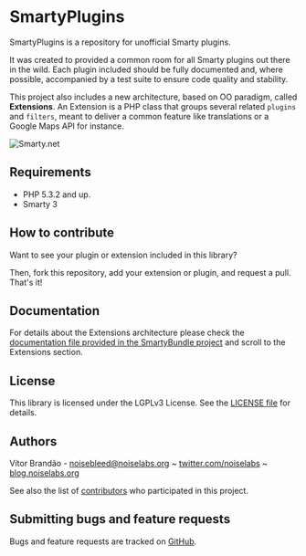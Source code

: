 SmartyPlugins
=============

SmartyPlugins is a repository for unofficial Smarty plugins. 

It was created to provided a common room for all Smarty plugins out there in the wild. Each plugin included should be fully documented and, where possible, accompanied by a test suite to ensure code quality and stability.

This project also includes a new architecture, based on OO paradigm, called **Extensions**. An Extension is a PHP class that groups several related `plugins` and `filters`, meant to deliver a common feature like translations or a Google Maps API for instance.

![Smarty.net](http://www.smarty.net/images/icons/smarty-80x15.png)

Requirements
------------

* PHP 5.3.2 and up.
* Smarty 3

How to contribute
-----------------

Want to see your plugin or extension included in this library? 

Then, fork this repository, add your extension or plugin, and request a pull. That's it!

Documentation
-------------

For details about the Extensions architecture please check the [documentation file provided in the SmartyBundle project](https://github.com/noiselabs/SmartyBundle/blob/master/Resources/doc/index.rst) and scroll to the Extensions section.

License
-------

This library is licensed under the LGPLv3 License. See the [LICENSE file](https://github.com/noiselabs/SmartyPlugins/blob/master/LICENSE) for details.

Authors
-------

Vítor Brandão - <noisebleed@noiselabs.org> ~ [twitter.com/noiselabs](http://twitter.com/noiselabs) ~ [blog.noiselabs.org](http://blog.noiselabs.org)

See also the list of [contributors](https://github.com/noiselabs/SmartyPlugins/contributors) who participated in this project.

Submitting bugs and feature requests
------------------------------------

Bugs and feature requests are tracked on [GitHub](https://github.com/noiselabs/SmartyPlugins/issues).